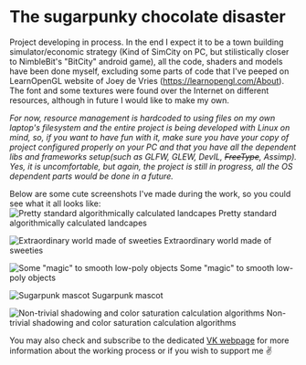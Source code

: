 # The sugarpunky chocolate disaster
Project developing in process. In the end I expect it to be a town building simulator/economic strategy (Kind of SimCity on PC, but stilistically closer to NimbleBit's "BitCity" android game), all the code, shaders and models have been done myself, excluding some parts of code that I've peeped on LearnOpenGL website of Joey de Vries (https://learnopengl.com/About). The font and some textures were found over the Internet on different resources, although in future I would like to make my own.

*For now, resource management is hardcoded to using files on my own laptop's filesystem and the entire project is being developed with Linux on mind, so, if you want to have fun with it, make sure you have your copy of project configured properly on your PC and that you have all the dependent libs and frameworks setup(such as GLFW, GLEW, DevIL, ~~FreeType~~, Assimp). Yes, it is uncomfortable, but again, the project is still in progress, all the OS dependent parts would be done in a future.*

Below are some cute screenshots I've made during the work, so you could see what it all looks like:
![Pretty standard algorithmically calculated landcapes](https://user-images.githubusercontent.com/29004250/45297855-56c9c200-b50f-11e8-8786-ddaff2d8005c.png)
Pretty standard algorithmically calculated landcapes

![Extraordinary world made of sweeties](https://user-images.githubusercontent.com/29004250/45297870-634e1a80-b50f-11e8-87d7-30ea10c7ec28.png)
Extraordinary world made of sweeties

![Some "magic" to smooth low-poly objects](https://user-images.githubusercontent.com/29004250/45297880-68ab6500-b50f-11e8-84bf-85c90c3070d2.png)
Some "magic" to smooth low-poly objects

![Sugarpunk mascot](https://user-images.githubusercontent.com/29004250/45297895-752fbd80-b50f-11e8-9407-2ecb13f33d8b.png)
Sugarpunk mascot

![Non-trivial shadowing and color saturation calculation algorithms](https://user-images.githubusercontent.com/29004250/45297910-8678ca00-b50f-11e8-8408-fb0615d905f3.png)
Non-trivial shadowing and color saturation calculation algorithms

You may also check and subscribe to the dedicated [VK webpage](https://vk.com/buttonheck) for more information about the working process or if you wish to support me :v:

